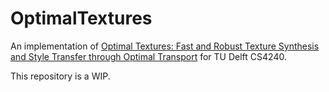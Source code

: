 # OptimalTextures
An implementation of [Optimal Textures: Fast and Robust Texture Synthesis and Style Transfer through Optimal Transport](https://arxiv.org/abs/2010.14702) for TU Delft CS4240.

This repository is a WIP.
